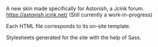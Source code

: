 A new skin made specifically for Astonish, a Jcink forum. https://astonish.jcink.net/ (Still currently a work-in-progress)

Each HTML file corresponds to its on-site template.

Stylesheets generated for the site with the help of Sass.
